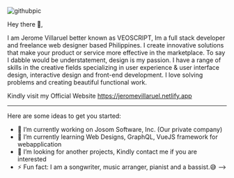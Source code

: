 ![githubpic](https://user-images.githubusercontent.com/26340308/89095521-68692b00-d401-11ea-82d3-e743f467c67e.png)
<p>Hey there 👋,</p>
<p>I am Jerome Villaruel better known as VEOSCRIPT,  Im a full stack developer and freelance web designer based Philippines. I create innovative solutions that make your product or service more effective in the marketplace. To say I dabble would be understatement, design is my passion. I have a range of skills in the creative fields specializing in user experience & user interface design, interactive design and front-end development. I love solving problems and creating beautiful functional work. </p>

Kindly visit my Official Website https://jeromevillaruel.netlify.app

<hr/>

Here are some ideas to get you started:

- 💼 I’m currently working on Josom Software, Inc. (Our private company)
- 📓 I’m currently learning Web Designs, GraphQL, VueJS framework for webapplication
- 👯 I’m looking for another projects, Kindly contact me if you are interested
- ⚡ Fun fact: I am a songwriter, music arranger, pianist and a bassist.😅
-->
